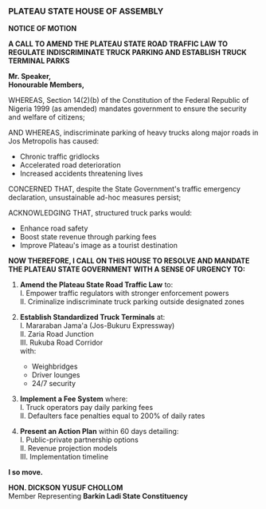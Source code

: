 ### **PLATEAU STATE HOUSE OF ASSEMBLY**  
**NOTICE OF MOTION**  

**A CALL TO AMEND THE PLATEAU STATE ROAD TRAFFIC LAW TO REGULATE INDISCRIMINATE TRUCK PARKING AND ESTABLISH TRUCK TERMINAL PARKS**  

**Mr. Speaker,**  
**Honourable Members,**  

WHEREAS, Section 14(2)(b) of the Constitution of the Federal Republic of Nigeria 1999 (as amended) mandates government to ensure the security and welfare of citizens;  

AND WHEREAS, indiscriminate parking of heavy trucks along major roads in Jos Metropolis has caused:  
- Chronic traffic gridlocks  
- Accelerated road deterioration  
- Increased accidents threatening lives  

CONCERNED THAT, despite the State Government's traffic emergency declaration, unsustainable ad-hoc measures persist;  

ACKNOWLEDGING THAT, structured truck parks would:  
- Enhance road safety  
- Boost state revenue through parking fees  
- Improve Plateau's image as a tourist destination  

**NOW THEREFORE, I CALL ON THIS HOUSE TO RESOLVE AND MANDATE THE PLATEAU STATE GOVERNMENT WITH A SENSE OF URGENCY TO:**  

1. **Amend the Plateau State Road Traffic Law** to:  
   I. Empower traffic regulators with stronger enforcement powers  
   II. Criminalize indiscriminate truck parking outside designated zones  

2. **Establish Standardized Truck Terminals** at:  
   I. Mararaban Jama'a (Jos-Bukuru Expressway)  
   II. Zaria Road Junction  
   III. Rukuba Road Corridor  
   with:  
   - Weighbridges  
   - Driver lounges  
   - 24/7 security  

3. **Implement a Fee System** where:  
   I. Truck operators pay daily parking fees  
   II. Defaulters face penalties equal to 200% of daily rates  

4. **Present an Action Plan** within 60 days detailing:  
   I. Public-private partnership options  
   II. Revenue projection models  
   III. Implementation timeline  

**I so move.**  

**HON. DICKSON YUSUF CHOLLOM**  
Member Representing **Barkin Ladi State Constituency**  

